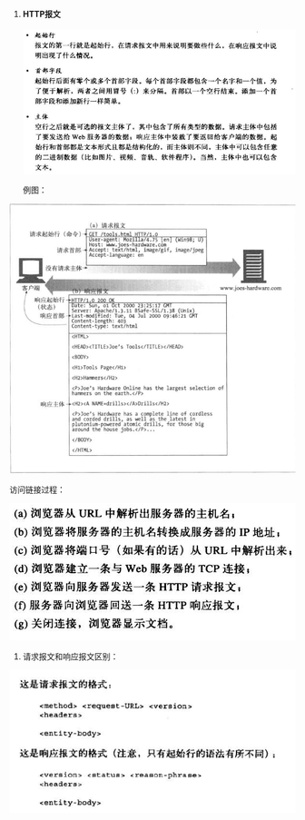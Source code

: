 1. #### **HTTP报文**

   ![](/assets/import.png)

   例图：

![](/assets/import1.png)

访问链接过程：

![](/assets/import3.png)

1. 请求报文和响应报文区别：

![](/assets/import4.png)



